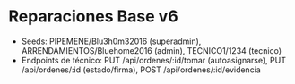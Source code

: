 # Reparaciones Base v6
- Seeds: PIPEMENE/Blu3h0m32016 (superadmin), ARRENDAMIENTOS/Bluehome2016 (admin), TECNICO1/1234 (tecnico)
- Endpoints de técnico: PUT /api/ordenes/:id/tomar (autoasignarse), PUT /api/ordenes/:id (estado/firma), POST /api/ordenes/:id/evidencia